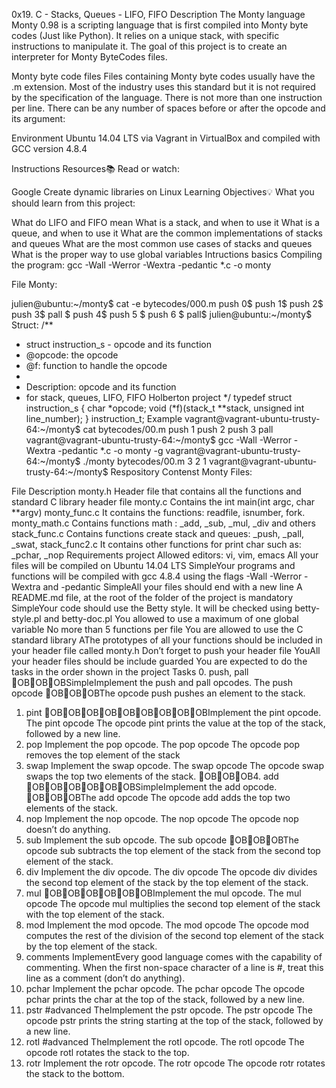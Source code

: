 0x19. C - Stacks, Queues - LIFO, FIFO
Description
The Monty language
Monty 0.98 is a scripting language that is first compiled into Monty byte codes (Just like Python). It relies on a unique stack, with specific instructions to manipulate it. The goal of this project is to create an interpreter for Monty ByteCodes files.

Monty byte code files
Files containing Monty byte codes usually have the .m extension. Most of the industry uses this standard but it is not required by the specification of the language. There is not more than one instruction per line. There can be any number of spaces before or after the opcode and its argument:

Environment
Ubuntu 14.04 LTS via Vagrant in VirtualBox and compiled with GCC version 4.8.4

Instructions
Resources📚
Read or watch:

Google
Create dynamic libraries on Linux
Learning Objectives💡
What you should learn from this project:

What do LIFO and FIFO mean
What is a stack, and when to use it
What is a queue, and when to use it
What are the common implementations of stacks and queues
What are the most common use cases of stacks and queues
What is the proper way to use global variables
Intructions basics
Compiling the program: gcc -Wall -Werror -Wextra -pedantic *.c -o monty

File Monty:

julien@ubuntu:~/monty$ cat -e bytecodes/000.m
push 0$
push 1$
push 2$
  push 3$
                   pall    $
push 4$
    push 5    $
      push    6        $
pall$
julien@ubuntu:~/monty$
Struct:
/**
 * struct instruction_s - opcode and its function
 * @opcode: the opcode
 * @f: function to handle the opcode
 *
 * Description: opcode and its function
 * for stack, queues, LIFO, FIFO Holberton project
 */
typedef struct instruction_s
{
        char *opcode;
        void (*f)(stack_t **stack, unsigned int line_number);
} instruction_t;
Example
vagrant@vagrant-ubuntu-trusty-64:~/monty$ cat bytecodes/00.m
push 1
push 2
push 3
pall
vagrant@vagrant-ubuntu-trusty-64:~/monty$ gcc -Wall -Werror -Wextra -pedantic *.c -o monty -g
vagrant@vagrant-ubuntu-trusty-64:~/monty$ ./monty bytecodes/00.m
3
2
1
vagrant@vagrant-ubuntu-trusty-64:~/monty$
Respository Contenst
Monty Files:

File	Description
monty.h	Header file that contains all the functions and standard C library header file
monty.c	Contains the int main(int argc, char **argv)
monty_func.c	It contains the functions: readfile, isnumber, fork.
monty_math.c	Contains functions math : _add, _sub, _mul, _div and others
stack_func.c	Contains functions create stack and queues: _push, _pall, _swat,
stack_func2.c	It contains other functions for print char such as: _pchar, _nop
Requirements project
Allowed editors: vi, vim, emacs
All your files will be compiled on Ubuntu 14.04 LTS
SimpleYour programs and functions will be compiled with gcc 4.8.4 using the flags -Wall -Werror -Wextra and -pedantic
SimpleAll your files should end with a new line
A README.md file, at the root of the folder of the project is mandatory
SimpleYour code should use the Betty style. It will be checked using betty-style.pl and betty-doc.pl
You allowed to use a maximum of one global variable
No more than 5 functions per file
You are allowed to use the C standard library
AThe prototypes of all your functions should be included in your header file called monty.h
Don’t forget to push your header file
YouAll your header files should be include guarded
You are expected to do the tasks in the order shown in the project
Tasks
0. push, pall
OBOBOBSimpleImplement the push and pall opcodes.
The push opcode
OBOBOBThe opcode push pushes an element to the stack.
1. pint
OBOBOBOBOBOBOBOBOBImplement the pint opcode.
The pint opcode
The opcode pint prints the value at the top of the stack, followed by a new line.
2. pop
Implement the pop opcode.
The pop opcode
The opcode pop removes the top element of the stack
3. swap
Implement the swap opcode.
The swap opcode
The opcode swap swaps the top two elements of the stack.
OBOBOB4. add
OBOBOBOBOBOBSimpleImplement the add opcode.
OBOBOBThe add opcode
The opcode add adds the top two elements of the stack.
5. nop
Implement the nop opcode.
The nop opcode
The opcode nop doesn’t do anything.
6. sub
Implement the sub opcode.
The sub opcode
OBOBOBThe opcode sub subtracts the top element of the stack from the second top element of the stack.
7. div
Implement the div opcode.
The div opcode
The opcode div divides the second top element of the stack by the top element of the stack.
8. mul
OBOBOBOBOBOBImplement the mul opcode.
The mul opcode
The opcode mul multiplies the second top element of the stack with the top element of the stack.
9. mod
Implement the mod opcode.
The mod opcode
The opcode mod computes the rest of the division of the second top element of the stack by the top element of the stack.
10. comments
ImplementEvery good language comes with the capability of commenting. When the first non-space character of a line is #, treat this line as a comment (don’t do anything).
11. pchar
Implement the pchar opcode.
The pchar opcode
The opcode pchar prints the char at the top of the stack, followed by a new line.
12. pstr #advanced
TheImplement the pstr opcode.
The pstr opcode
The opcode pstr prints the string starting at the top of the stack, followed by a new line.
13. rotl #advanced
TheImplement the rotl opcode.
The rotl opcode
The opcode rotl rotates the stack to the top.
14. rotr
Implement the rotr opcode.
The rotr opcode
The opcode rotr rotates the stack to the bottom.

